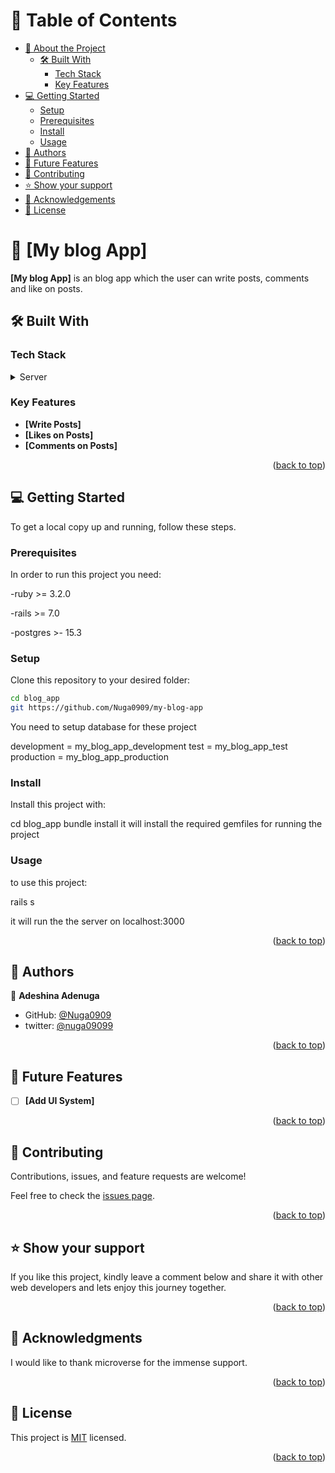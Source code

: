 
<!-- TABLE OF CONTENTS -->

# 📗 Table of Contents

- [📖 About the Project](#about-project)
  - [🛠 Built With](#built-with)
    - [Tech Stack](#tech-stack)
    - [Key Features](#key-features)
- [💻 Getting Started](#getting-started)
  - [Setup](#setup)
  - [Prerequisites](#prerequisites)
  - [Install](#install)
  - [Usage](#usage)
- [👥 Authors](#authors)
- [🔭 Future Features](#future-features)
- [🤝 Contributing](#contributing)
- [⭐️ Show your support](#support)
- [🙏 Acknowledgements](#acknowledgements)
- [📝 License](#license)

<!-- PROJECT DESCRIPTION -->

# 📖 [My blog App] <a name="about-project"></a>

**[My blog App]** is an blog app which the user can write posts, comments and like on posts.

## 🛠 Built With <a name="built-with"></a>

### Tech Stack <a name="tech-stack"></a>

<details>
  <summary>Server</summary>
  <ul>
     <li><a href="https://www.ruby-lang.org/en/">Ruby</a></li>
    <li><a href="https://rubyonrails.org/">Rails</a></li>
  </ul>
  <summary>Database</summary>
  <ul>
     <li><a href="https://www.postgresql.org/">Postgres</a></li>
   </ul>
</details>

<!-- Features -->

### Key Features <a name="key-features"></a>

- **[Write Posts]**
- **[Likes on Posts]**
- **[Comments on Posts]**

<p align="right">(<a href="#readme-top">back to top</a>)</p>

<!-- GETTING STARTED -->

## 💻 Getting Started <a name="getting-started"></a>

To get a local copy up and running, follow these steps.

### Prerequisites

In order to run this project you need:

-ruby >= 3.2.0

-rails >= 7.0

-postgres >- 15.3

### Setup

Clone this repository to your desired folder:

```sh
cd blog_app
git https://github.com/Nuga0909/my-blog-app
```

You need to setup database for these project

  development = my_blog_app_development
  test        = my_blog_app_test
  production  = my_blog_app_production

### Install

Install this project with:

  cd blog_app
  bundle install
it will install the required gemfiles for running the project


### Usage

to use this project:

   rails s

it will run the the server on localhost:3000

<p align="right">(<a href="#readme-top">back to top</a>)</p>

<!-- AUTHORS -->

## 👥 Authors <a name="authors"></a>


👤 **Adeshina Adenuga**

- GitHub: [@Nuga0909](https://github.com/Nuga0909)
- twitter: [@nuga09099](https://twitter.com/nuga09099)

<p align="right">(<a href="#readme-top">back to top</a>)</p>

<!-- FUTURE FEATURES -->

## 🔭 Future Features <a name="future-features"></a>

- [ ] **[Add UI System]**

<p align="right">(<a href="#readme-top">back to top</a>)</p>

<!-- CONTRIBUTING -->

## 🤝 Contributing <a name="contributing"></a>

Contributions, issues, and feature requests are welcome!

Feel free to check the [issues page](../../issues/).

<p align="right">(<a href="#readme-top">back to top</a>)</p>

<!-- SUPPORT -->

## ⭐️ Show your support <a name="support"></a>

If you like this project, kindly leave a comment below and share it with other web developers and lets enjoy this journey together.

<p align="right">(<a href="#readme-top">back to top</a>)</p>

<!-- ACKNOWLEDGEMENTS -->

## 🙏 Acknowledgments <a name="acknowledgements"></a>

I would like to thank microverse for the immense support.

<p align="right">(<a href="#readme-top">back to top</a>)</p>

  <!-- LICENSE -->

## 📝 License <a name="license"></a>

This project is [MIT](https://github.com/nuga0909/my_blog_app/blob/dev/LICENSE) licensed.

<p align="right">(<a href="#readme-top">back to top</a>)</p>